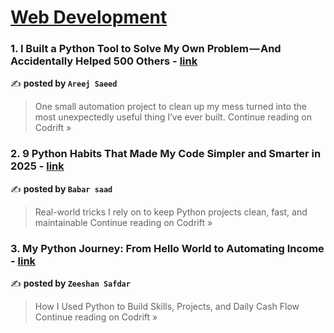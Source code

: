 
<h1><a href=https://medium.com/tag/web-development/recommended target="_blank" rel="noopener noreferrer">Web Development</a></h1>
<h3>1. I Built a Python Tool to Solve My Own Problem — And Accidentally Helped 500 Others - <a href="https://medium.com/codrift/i-built-a-python-tool-to-solve-my-own-problem-and-accidentally-helped-500-others-e1bd6b04382b?source=rss------web_development-5" target="_blank" rel="noopener noreferrer">link</a></h3>

✍️ **posted by `Areej Saeed`**

<blockquote>One small automation project to clean up my mess turned into the most unexpectedly useful thing I’ve ever built.
Continue reading on Codrift »</blockquote>

<h3>2. 9 Python Habits That Made My Code Simpler and Smarter in 2025 - <a href="https://medium.com/codrift/9-python-habits-that-made-my-code-simpler-and-smarter-in-2025-e9e91a2c0962?source=rss------web_development-5" target="_blank" rel="noopener noreferrer">link</a></h3>

✍️ **posted by `Babar saad`**

<blockquote>Real-world tricks I rely on to keep Python projects clean, fast, and maintainable
Continue reading on Codrift »</blockquote>

<h3>3. My Python Journey: From Hello World to Automating Income - <a href="https://medium.com/codrift/my-python-journey-from-hello-world-to-automating-income-2d9a8b4f5c31?source=rss------web_development-5" target="_blank" rel="noopener noreferrer">link</a></h3>

✍️ **posted by `Zeeshan Safdar`**

<blockquote>How I Used Python to Build Skills, Projects, and Daily Cash Flow
Continue reading on Codrift »</blockquote>

